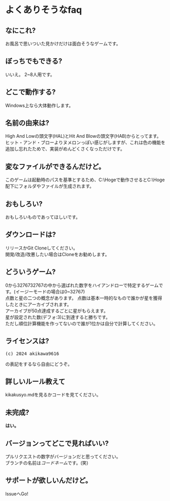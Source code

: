 # よくありそうなfaq
## なにこれ?
お風呂で思いついた見かけだけは面白そうなゲームです。
## ぼっちでもできる?
いいえ。 2~8人用です。
## どこで動作する?
Windows上なら大体動作します。
## 名前の由来は?
High And Lowの頭文字(HAL)とHit And Blowの頭文字(HAB)からとってます。  
ヒット・アンド・ブローよりヌメロンっぽい感じがしますが、これは色の機能を追加し忘れたためで、実装がめんどくさくなっただけです。
## 変なファイルができるんだけど。
このゲームは起動時のパスを基準とするため、C:\Hogeで動作させるとC:\Hoge配下にフォルダやファイルが生成されます。
## おもしろい?
おもしろいものであってほしいです。
## ダウンロードは?
リリースかGit Cloneしてください。  
開発/改造/改悪したい場合はCloneをお勧めします。
## どういうゲーム?
0から3276732767の中から選ばれた数字をハイアンドローで特定するゲームです。(イージーモードの場合は0~32767)  
点数と星の二つの概念があります。 点数は基本一時的なもので誰かが星を獲得したときにアーカイブされます。  
アーカイブが50点達成するごとに星がもらえます。  
星が設定された数(デフォ:3)に到達すると勝ちです。  
ただし順位計算機能を作ってないので誰が1位かは自分で計算してください。
## ライセンスは?
<pre>(c) 2024 akikawa9616</pre>の表記をするなら自由にどうぞ。
## 詳しいルール教えて
kikakusyo.mdを見るかコードを見てください。
## 未完成?
**はい。**
## バージョンってどこで見ればいい?
プルリクエストの数字がバージョンだと思ってください。  
ブランチの名前は<i>コードネーム</i>です。(笑)
## サポートが欲しいんだけど。
IssueへGo!

